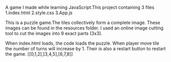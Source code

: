 A game I made while learning JavaScript.This project containing 3 files
1.index.html
2.style.css
3.App.js

This is a puzzle game.The tiles collectively form a complete image. These images can be found in the resources folder. I used an online image cutting tool to cut the images into 9 exact parts (3x3).

When index.html loads, the code loads the puzzle. When player move tile the number of turns will increase by 1. Their is also a restart button to restart the game.
 [[0,1,2],[3,4,5],[6,7,8]]